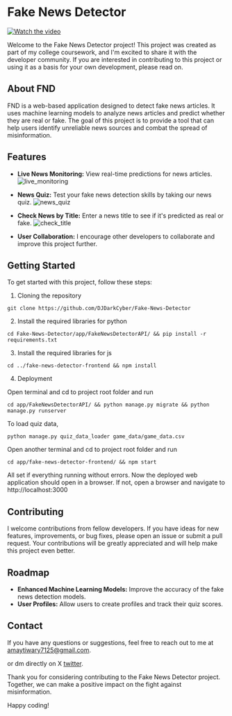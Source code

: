 # Fake News Detector

[![Watch the video](https://i.postimg.cc/tgGgrMsN/25480.jpg)](http://artificialbrains.s3.amazonaws.com/news_guardian.mp4)


Welcome to the Fake News Detector project! This project was created as part of my college coursework, and I'm excited to share it with the developer community. If you are interested in contributing to this project or using it as a basis for your own development, please read on.

## About FND

FND is a web-based application designed to detect fake news articles. It uses machine learning models to analyze news articles and predict whether they are real or fake. The goal of this project is to provide a tool that can help users identify unreliable news sources and combat the spread of misinformation.

## Features

- **Live News Monitoring:** View real-time predictions for news articles.
![live_monitoring](https://imgur.com/9BVijIo.png)

- **News Quiz:** Test your fake news detection skills by taking our news quiz.
![news_quiz](https://imgur.com/w0xmk5f.png)

- **Check News by Title:** Enter a news title to see if it's predicted as real or fake.
![check_title](https://imgur.com/YDrfDVT.png)

- **User Collaboration:** I encourage other developers to collaborate and improve this project further.

## Getting Started

To get started with this project, follow these steps:

1. Cloning the repository

`git clone https://github.com/DJDarkCyber/Fake-News-Detector`

2. Install the required libraries for python

`cd Fake-News-Detector/app/FakeNewsDetectorAPI/ && pip install -r requirements.txt`

3. Install the required libraries for js

`cd ../fake-news-detector-frontend && npm install`

4. Deployment

Open terminal and cd to project root folder and run

`cd app/FakeNewsDetectorAPI/ && python manage.py migrate && python manage.py runserver`

To load quiz data,

`python manage.py quiz_data_loader game_data/game_data.csv`

Open another terminal and cd to project root folder and run

`cd app/fake-news-detector-frontend/ && npm start`

All set if everything running without errors. Now the deployed web application should open in a browser. If not, open a browser and navigate to http://localhost:3000

## Contributing

I welcome contributions from fellow developers. If you have ideas for new features, improvements, or bug fixes, please open an issue or submit a pull request. Your contributions will be greatly appreciated and will help make this project even better.

## Roadmap

- **Enhanced Machine Learning Models:** Improve the accuracy of the fake news detection models.
- **User Profiles:** Allow users to create profiles and track their quiz scores.

## Contact

If you have any questions or suggestions, feel free to reach out to me at [amaytiwary7125@gmail.com](amaytiwary7125@gmail.com).

or dm directly on X [twitter](https://x.com/AmayTiwary?t=BU8PZov9j06v9IrK0l0G1A&s=09).

Thank you for considering contributing to the Fake News Detector project. Together, we can make a positive impact on the fight against misinformation.

Happy coding!

